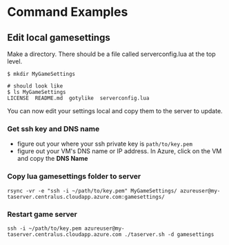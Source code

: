 # Command Examples

## Edit local gamesettings
Make a directory. There should be a file called serverconfig.lua at the top level.
```
$ mkdir MyGameSettings

# should look like
$ ls MyGameSettings
LICENSE  README.md  gotylike  serverconfig.lua
```

You can now edit your settings local and copy them to the server to update.

### Get ssh key and DNS name
- figure out your where your ssh private key is `path/to/key.pem`
- figure out your VM's DNS name or IP address. In Azure, click on the VM and copy the **DNS Name**

### Copy lua gamesettings folder to server
```
rsync -vr -e "ssh -i ~/path/to/key.pem" MyGameSettings/ azureuser@my-taserver.centralus.cloudapp.azure.com:gamesettings/
```

### Restart game server
```
ssh -i ~/path/to/key.pem azureuser@my-taserver.centralus.cloudapp.azure.com ./taserver.sh -d gamesettings
```
